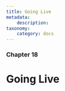 ```yaml
---
title: Going Live
metadata:
    description:
taxonomy:
    category: docs
---
```


### Chapter 18

# Going Live
